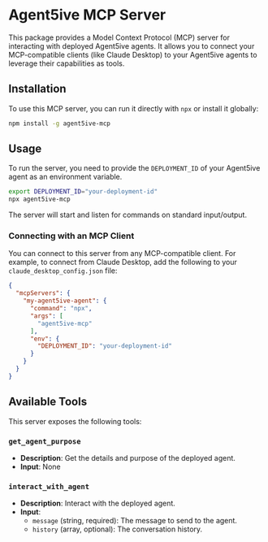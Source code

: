 # Agent5ive MCP Server

This package provides a Model Context Protocol (MCP) server for interacting with deployed Agent5ive agents. It allows you to connect your MCP-compatible clients (like Claude Desktop) to your Agent5ive agents to leverage their capabilities as tools.

## Installation

To use this MCP server, you can run it directly with `npx` or install it globally:

```bash
npm install -g agent5ive-mcp
```

## Usage

To run the server, you need to provide the `DEPLOYMENT_ID` of your Agent5ive agent as an environment variable.

```bash
export DEPLOYMENT_ID="your-deployment-id"
npx agent5ive-mcp
```

The server will start and listen for commands on standard input/output.

### Connecting with an MCP Client

You can connect to this server from any MCP-compatible client. For example, to connect from Claude Desktop, add the following to your `claude_desktop_config.json` file:

```json
{
  "mcpServers": {
    "my-agent5ive-agent": {
      "command": "npx",
      "args": [
        "agent5ive-mcp"
      ],
      "env": {
        "DEPLOYMENT_ID": "your-deployment-id"
      }
    }
  }
}
```

## Available Tools

This server exposes the following tools:

### `get_agent_purpose`

*   **Description**: Get the details and purpose of the deployed agent.
*   **Input**: None

### `interact_with_agent`

*   **Description**: Interact with the deployed agent.
*   **Input**:
    *   `message` (string, required): The message to send to the agent.
    *   `history` (array, optional): The conversation history.
